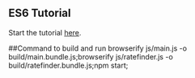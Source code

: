## ES6 Tutorial

Start the tutorial [here](http://ccoenraets.github.io/es6-tutorial).

##Command to build and run
browserify js/main.js -o build/main.bundle.js;browserify js/ratefinder.js -o build/ratefinder.bundle.js;npm start;